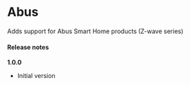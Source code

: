 # Abus

Adds support for Abus Smart Home products (Z-wave series)

#### Release notes

**1.0.0**
- Initial version
